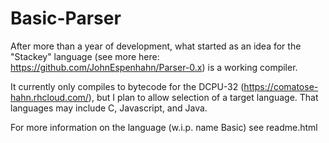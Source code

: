 Basic-Parser
============

After more than a year of development, what started as an idea for the "Stackey" language (see more here: https://github.com/JohnEspenhahn/Parser-0.x) is a working compiler. 

It currently only compiles to bytecode for the DCPU-32 (https://comatose-hahn.rhcloud.com/), but I plan to allow selection of a target language. That languages may include C, Javascript, and Java.

For more information on the language (w.i.p. name Basic) see readme.html
